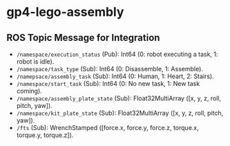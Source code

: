 # gp4-lego-assembly

## ROS Topic Message for Integration
* `/namespace/execution_status` (Pub): Int64 (0: robot executing a task, 1: robot is idle).
* `/namespace/task_type` (Sub): Int64 (0: Disassemble, 1: Assemble).
* `/namepsace/assembly_task` (Sub): Int64 (0: Human, 1: Heart, 2: Stairs).
* `/namespace/start_task` (Sub): Int64 (0: No new task, 1: New task coming).
* `/namespace/assembly_plate_state` (Sub): Float32MultiArray ([x, y, z, roll, pitch, yaw]).
* `/namespace/kit_plate_state` (Sub): Float32MultiArray ([x, y, z, roll, pitch, yaw]).
* `/fts` (Sub): WrenchStamped ([force.x, force.y, force.z, torque.x, torque.y, torque.z]). 
